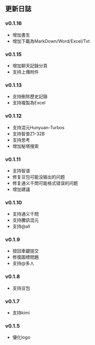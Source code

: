 ## 更新日誌

### v0.1.16

* 增加書生
* 增加下載為MarkDown/Word/Excel/Txt

### v0.1.15

* 增加聊天記錄分頁
* 支持上傳附件

### v0.1.13

* 支持刪除歷史記錄
* 支持複製為Excel

### v0.1.12

* 支持混元Hunyuan-Turbos
* 支持智普Z1-32B
* 支持思考
* 增加秘塔搜索

### v0.1.11

* 支持智谱
* 修复豆包可能没输出的问题
* 修复通义千問可能格式错误的问题
* 增加建議

### v0.1.10

* 支持通义千問
* 支持騰訊混元
* 支持@all

### v0.1.9

* 按回車鍵提交
* 修復圖標問題
* 支持@多人

### v0.1.8

* 支持豆包

### v0.1.7

* 支持kimi

### v0.1.5

* 優化logo